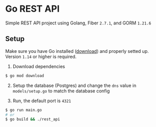 # Go REST API

Simple REST API project using Golang, Fiber `2.7.1`, and GORM `1.21.6`

## Setup

Make sure you have Go installed ([download](https://golang.org/dl/)) and properly setted up. Version `1.14` or higher is required.

1. Download dependencies

```bash
$ go mod download
```

2. Setup the database (Postgres) and change the `dns` value in `models/setup.go` to match the database config

3. Run, the default port is `4321`

```bash
$ go run main.go
# or
$ go build && ./rest_api
```
